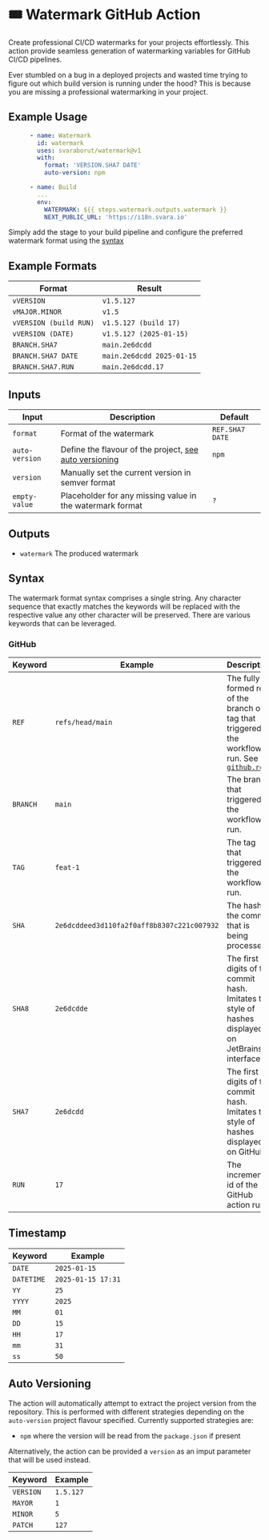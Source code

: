 # 🎟️ Watermark GitHub Action

Create professional CI/CD watermarks for your projects effortlessly. This action provide seamless generation of
watermarking variables for GitHub CI/CD pipelines.

Ever stumbled on a bug in a deployed projects and wasted time trying to figure out which build version is running under
the hood? This is because you are missing a professional watermarking in your project.

## Example Usage

```yaml
      - name: Watermark
        id: watermark
        uses: svaraborut/watermark@v1
        with:
          format: 'VERSION.SHA7 DATE'
          auto-version: npm

      - name: Build
        ...
        env:
          WATERMARK: ${{ steps.watermark.outputs.watermark }}
          NEXT_PUBLIC_URL: 'https://i18n.svara.io'
```

Simply add the stage to your build pipeline and configure the preferred watermark format using the [syntax](#syntax)

## Example Formats

| Format                 | Result                    |
|------------------------|---------------------------|
| `vVERSION`             | `v1.5.127`                |
| `vMAJOR.MINOR`         | `v1.5`                    |
| `vVERSION (build RUN)` | `v1.5.127 (build 17)`     |
| `vVERSION (DATE)`      | `v1.5.127 (2025-01-15)`   |
| `BRANCH.SHA7`          | `main.2e6dcdd`            |
| `BRANCH.SHA7 DATE`     | `main.2e6dcdd 2025-01-15` |
| `BRANCH.SHA7.RUN`      | `main.2e6dcdd.17`         |

## Inputs

| Input          | Description                                                                | Default         |
|----------------|----------------------------------------------------------------------------|-----------------|
| `format`       | Format of the watermark                                                    | `REF.SHA7 DATE` |
| `auto-version` | Define the flavour of the project, [see auto versioning](#auto-versioning) | `npm`           |
| `version`      | Manually set the current version in semver format                          |                 |
| `empty-value`  | Placeholder for any missing value in the watermark format                  | `?`             |

## Outputs

- `watermark` The produced watermark

## Syntax

The watermark format syntax comprises a single string. Any character sequence that exactly matches the keywords will be
replaced with the respective value any other character will be preserved. There are various keywords that can be
leveraged.

### GitHub

| Keyword  | Example                                    | Description                                                                                                                                                                                                                                              |
|----------|--------------------------------------------|----------------------------------------------------------------------------------------------------------------------------------------------------------------------------------------------------------------------------------------------------------|
| `REF`    | `refs/head/main`                           | The fully-formed ref of the branch or tag that triggered the workflow run. See [`github.ref`](https://docs.github.com/en/actions/writing-workflows/choosing-what-your-workflow-does/accessing-contextual-information-about-workflow-runs#github-context) |
| `BRANCH` | `main`                                     | The branch that triggered the workflow run.                                                                                                                                                                                                              |
| `TAG`    | `feat-1`                                   | The tag that triggered the workflow run.                                                                                                                                                                                                                 |
| `SHA`    | `2e6dcddeed3d110fa2f0aff8b8307c221c007932` | The hash of the commit that is being processed.                                                                                                                                                                                                          |
| `SHA8`   | `2e6dcdde`                                 | The first 8 digits of the commit hash. Imitates the style of hashes displayed on JetBrains interfaces.                                                                                                                                                   |
| `SHA7`   | `2e6dcdd`                                  | The first 7 digits of the commit hash. Imitates the style of hashes displayed on GitHub.                                                                                                                                                                 |
| `RUN`    | `17`                                       | The incremental id of the GitHub action run.                                                                                                                                                                                                             |

## Timestamp

| Keyword    | Example            |
|------------|--------------------|
| `DATE`     | `2025-01-15`       |
| `DATETIME` | `2025-01-15 17:31` |
| `YY`       | `25`               |
| `YYYY`     | `2025`             |
| `MM`       | `01`               |
| `DD`       | `15`               |
| `HH`       | `17`               |
| `mm`       | `31`               |
| `ss`       | `50`               |

## Auto Versioning

The action will automatically attempt to extract the project version from the repository. This is performed with
different strategies depending on the `auto-version` project flavour specified. Currently supported strategies are:

- `npm` where the version will be read from the `package.json` if present

Alternatively, the action can be provided a `version` as an imput parameter that will be used instead.

| Keyword   | Example   |
|-----------|-----------|
| `VERSION` | `1.5.127` |
| `MAYOR`   | `1`       |
| `MINOR`   | `5`       |
| `PATCH`   | `127`     |

[//]: # (https://github.com/jaywcjlove/github-action-read-file)